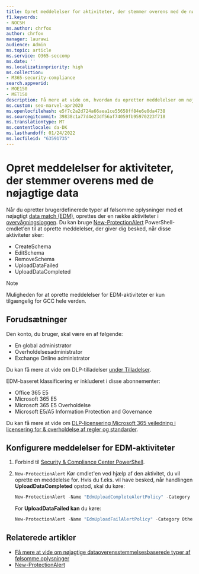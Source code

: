 ```yaml
---
title: Opret meddelelser for aktiviteter, der stemmer overens med de nøjagtige data
f1.keywords:
- NOCSH
ms.author: chrfox
author: chrfox
manager: laurawi
audience: Admin
ms.topic: article
ms.service: O365-seccomp
ms.date: ''
ms.localizationpriority: high
ms.collection:
- M365-security-compliance
search.appverid:
- MOE150
- MET150
description: Få mere at vide om, hvordan du opretter meddelelser om nøjagtige datamatchingaktiviteter.
ms.custom: seo-marvel-apr2020
ms.openlocfilehash: e5f7c2a2d724a66aea1ce55658ff84e6e0da4738
ms.sourcegitcommit: 39838c1a77d4e23df56af74059fb95970223f718
ms.translationtype: MT
ms.contentlocale: da-DK
ms.lasthandoff: 01/24/2022
ms.locfileid: "63591735"
---
```

# <a name="create-notifications-for-exact-data-match-activities"></a>Opret meddelelser for aktiviteter, der stemmer overens med de nøjagtige data

Når du opretter brugerdefinerede typer af følsomme oplysninger med et nøjagtigt [data match (EDM),](sit-learn-about-exact-data-match-based-sits.md#learn-about-exact-data-match-based-sensitive-information-types) oprettes der en række aktiviteter i [overvågningsloggen](search-the-audit-log-in-security-and-compliance.md#before-you-search-the-audit-log). Du kan bruge [New-ProtectionAlert](/powershell/module/exchange/new-protectionalert) PowerShell-cmdlet'en til at oprette meddelelser, der giver dig besked, når disse aktiviteter sker:

- CreateSchema
- EditSchema
- RemoveSchema
- UploadDataFailed
- UploadDataCompleted

> [!NOTE]
 Muligheden for at oprette meddelelser for EDM-aktiviteter er kun tilgængelig for GCC hele verden.

## <a name="pre-requisites"></a>Forudsætninger

Den konto, du bruger, skal være en af følgende:

- En global administrator
- Overholdelsesadministrator
- Exchange Online administrator

Du kan få mere at vide om DLP-tilladelser [under Tilladelser](data-loss-prevention-policies.md#permissions).

EDM-baseret klassificering er inkluderet i disse abonnementer:

- Office 365 E5
- Microsoft 365 E5
- Microsoft 365 E5 Overholdelse
- Microsoft E5/A5 Information Protection and Governance

Du kan få mere at vide om [DLP-licensering Microsoft 365 vejledning i licensering for & overholdelse af regler og standarder](/office365/servicedescriptions/microsoft-365-service-descriptions/microsoft-365-tenantlevel-services-licensing-guidance/microsoft-365-security-compliance-licensing-guidance#information-protection).

## <a name="configure-notifications-for-edm-activities"></a>Konfigurere meddelelser for EDM-aktiviteter

1. Forbind til [Security & Compliance Center PowerShell](/powershell/exchange/connect-to-scc-powershell).

2. `New-ProtectionAlert` Kør cmdlet'en ved hjælp af den aktivitet, du vil oprette en meddelelse for.  Hvis du f.eks. vil have besked, når handlingen **UploadDataCompleted** opstod, skal du køre:

    ```powershell
    New-ProtectionAlert -Name "EdmUploadCompleteAlertPolicy" -Category Others -NotifyUser <address to send notification to> -ThreatType Activity -Operation UploadDataCompleted -Description "Custom alert policy to track when EDM upload Completed" -AggregationType None
    ```
    
    For **UploadDataFailed kan** du køre:
    
    ```powershell
    New-ProtectionAlert -Name "EdmUploadFailAlertPolicy" -Category Others -NotifyUser <SMTP address to send notification to> -ThreatType Activity -Operation UploadDataFailed -Description "Custom alert policy to track when EDM upload Failed" -AggregationType None -Severity High
    ```

## <a name="related-articles"></a>Relaterede artikler

- [Få mere at vide om nøjagtige dataoverensstemmelsesbaserede typer af følsomme oplysninger](sit-learn-about-exact-data-match-based-sits.md#learn-about-exact-data-match-based-sensitive-information-types)
- [New-ProtectionAlert](/powershell/module/exchange/new-protectionalert)